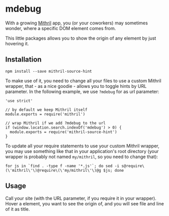 # mdebug
With a growing [Mithril](https://lhorie.github.io/mithril/) app, you (or your
coworkers) may sometimes wonder, where a specific DOM element comes from.

This little packages allows you to show the origin of any element by just hovering it.

## Installation

    npm install --save mithril-source-hint

To make use of it, you need to change all your files to use a custom Mithril
wrapper, that - as a nice goodie - allows you to toggle hints by URL parameter.
In the following example, we use ``?mdebug`` for as url parameter:

    'use strict'

    // by default we keep Mithril itself
    module.exports = require('mithril')

    // wrap Mithril if we add ?mdebug to the url
    if (window.location.search.indexOf('mdebug') > 0) {
      module.exports = require('mithril-source-hint')
    }

To update all your require statements to use your custom Mithril wrapper, you
may use something like that in your application's root directory (your wrapper
is probably not named ``my/mithril``, so you need to change that):

    for js in `find . -type f -name '*.js'`; do sed -i s@require\(\'mithril\'\)@require\(\'my/mithril\'\)@g $js; done

## Usage

Call your site (with the URL parameter, if you require it in your wrapper).
Hover a element, you want to see the origin of, and you will see file and line of it as title.
